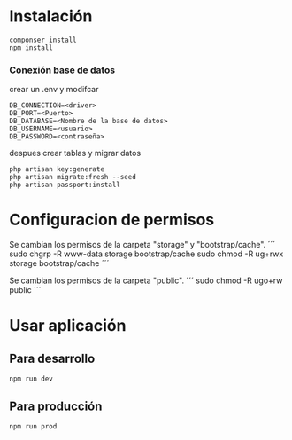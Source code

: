 # Instalación
```
componser install
npm install
```
### Conexión base de datos
crear un .env y modifcar
```
DB_CONNECTION=<driver>
DB_PORT=<Puerto>
DB_DATABASE=<Nombre de la base de datos>
DB_USERNAME=<usuario>
DB_PASSWORD=<contraseña>
```
despues crear tablas y migrar datos
```
php artisan key:generate
php artisan migrate:fresh --seed
php artisan passport:install
```
# Configuracion de permisos

Se cambian los permisos de la carpeta "storage" y "bootstrap/cache".
´´´
sudo chgrp -R www-data storage bootstrap/cache
sudo chmod -R ug+rwx storage bootstrap/cache
´´´

Se cambian los permisos de la carpeta "public".
´´´
sudo chmod -R ugo+rw public
´´´

# Usar aplicación

## Para desarrollo
```
npm run dev
```
## Para producción
```
npm run prod
```